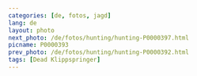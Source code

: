 ```yaml
---
categories: [de, fotos, jagd]
lang: de
layout: photo
next_photo: /de/fotos/hunting/hunting-P0000397.html
picname: P0000393
prev_photo: /de/fotos/hunting/hunting-P0000392.html
tags: [Dead Klippspringer]
---
```

